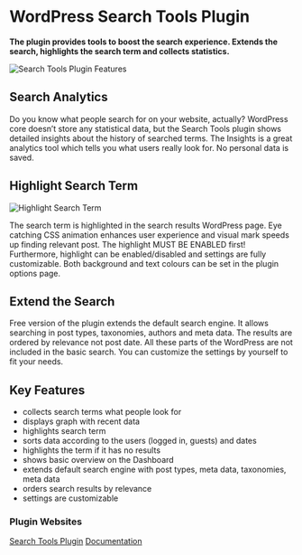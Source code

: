 # WordPress Search Tools Plugin
**The plugin provides tools to boost the search experience. Extends the search, highlights the search term and collects statistics.**

![Search Tools Plugin Features](http://assets.wpsearchtools.com/images/wp-search-tools-wporg-banner.png "WP Search Tools Plugin Features")

## Search Analytics

Do you know what people search for on your website, actually? WordPress core doesn’t store any statistical data, but the Search Tools plugin shows detailed insights about the history of searched terms. The Insights is a great analytics tool which tells you what users really look for. No personal data is saved.

## Highlight Search Term

![Highlight Search Term](http://assets.wpsearchtools.com/images/highlight-search-term.gif)

The search term is highlighted in the search results WordPress page. Eye catching CSS animation enhances user experience and visual mark speeds up finding relevant post. The highlight MUST BE ENABLED first! Furthermore, highlight can be enabled/disabled and settings are fully customizable. Both background and text colours can be set in the plugin options page.

## Extend the Search

Free version of the plugin extends the default search engine. It allows searching in post types, taxonomies, authors and meta data. The results are ordered by relevance not post date. All these parts of the WordPress are not included in the basic search. You can customize the settings by yourself to fit your needs.

## Key Features

- collects search terms what people look for
- displays graph with recent data
- highlights search term
- sorts data according to the users (logged in, guests) and dates
- highlights the term if it has no results
- shows basic overview on the Dashboard
- extends default search engine with post types, meta data, taxonomies, meta data
- orders search results by relevance
- settings are customizable

### Plugin Websites

[Search Tools Plugin](https://www.wpsearchtools.com)
[Documentation](https://docs.wpsearchtools.com)
